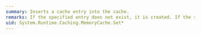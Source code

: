 ```yaml
---
summary: Inserts a cache entry into the cache.
remarks: If the specified entry does not exist, it is created. If the specified entry exists, it is updated.
uid: System.Runtime.Caching.MemoryCache.Set*
---
```

